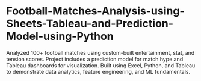 # Football-Matches-Analysis-using-Sheets-Tableau-and-Prediction-Model-using-Python
Analyzed 100+ football matches using custom-built entertainment, stat, and tension scores. Project includes a prediction model for match hype and Tableau dashboards for visualization. Built using Excel, Python, and Tableau to demonstrate data analytics, feature engineering, and ML fundamentals.
